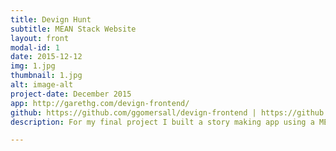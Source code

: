 ```yaml
---
title: Devign Hunt
subtitle: MEAN Stack Website
layout: front
modal-id: 1
date: 2015-12-12
img: 1.jpg
thumbnail: 1.jpg
alt: image-alt
project-date: December 2015
app: http://garethg.com/devign-frontend/
github: https://github.com/ggomersall/devign-frontend | https://github.com/ggomersall/devign-api
description: For my final project I built a story making app using a MEAN Stack. With additional styling using SASS, CSS and JavaScript. A user can log in to the site, locally or using Facebook and fill in a form to create a new story. The user can paste the story and link images and the story will be created using a parallax affect for users to scroll through and enjoy.

---
```

